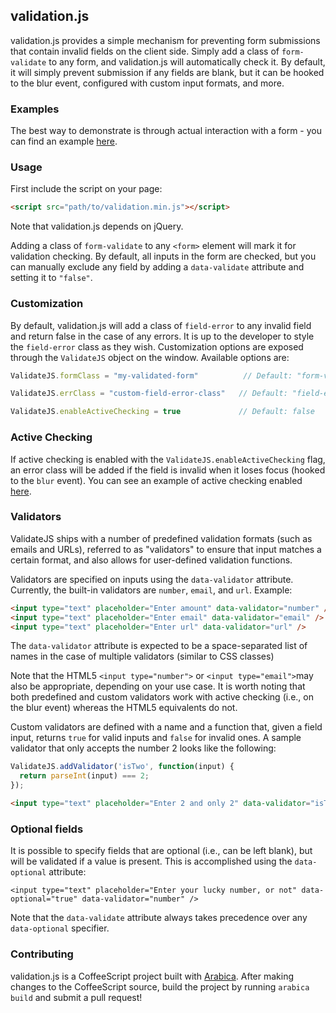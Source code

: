 ## validation.js

validation.js provides a simple mechanism for preventing form submissions that contain invalid fields on the client side.
Simply add a class of `form-validate` to any form, and validation.js will automatically check it.
By default, it will simply prevent submission if any fields are blank, but it can be hooked to the blur event, configured with custom input formats, and more.

### Examples
The best way to demonstrate is through actual interaction with a form - you can find an example [here](http://andrewberls.github.io/validation.js/examples/basic.html).

### Usage
First include the script on your page:

```html
<script src="path/to/validation.min.js"></script>
```
Note that validation.js depends on jQuery.

Adding a class of `form-validate` to any `<form>` element will mark it for validation checking.
By default, all inputs in the form are checked, but you can manually exclude any field by adding a `data-validate` attribute and setting it to `"false"`.


### Customization
By default, validation.js will add a class of `field-error` to any invalid field and return false in the case of any errors.
It is up to the developer to style the `field-error` class as they wish.
Customization options are exposed through the `ValidateJS` object on the window. Available options are:

```javascript
ValidateJS.formClass = "my-validated-form"          // Default: "form-validate"

ValidateJS.errClass = "custom-field-error-class"   // Default: "field-error"

ValidateJS.enableActiveChecking = true             // Default: false
```

### Active Checking
If active checking is enabled with the `ValidateJS.enableActiveChecking` flag, an error class will be added if the field is invalid when it loses focus (hooked to the `blur` event).
You can see an example of active checking enabled [here](http://andrewberls.github.io/validation.js/examples/active_checking.html).


### Validators
ValidateJS ships with a number of predefined validation formats (such as emails and URLs), referred to as "validators"
to ensure that input matches a certain format, and also allows for user-defined validation functions.

Validators are specified on inputs using the `data-validator` attribute. Currently, the built-in validators are `number`, `email`, and `url`. Example:

```html
<input type="text" placeholder="Enter amount" data-validator="number" />
<input type="text" placeholder="Enter email" data-validator="email" />
<input type="text" placeholder="Enter url" data-validator="url" />
```

The `data-validator` attribute is expected to be a space-separated list of names in the case of multiple validators (similar to CSS classes)

Note that the HTML5 `<input type="number">` or `<input type="email">`may also be appropriate, depending on your use case. It is worth noting that
both predefined and custom validators work with active checking (i.e., on the blur event) whereas the HTML5 equivalents do not.

Custom validators are defined with a name and a function that, given a field input, returns `true` for valid inputs and `false` for invalid ones.
A sample validator that only accepts the number 2 looks like the following:

```javascript
ValidateJS.addValidator('isTwo', function(input) {
  return parseInt(input) === 2;
});
```

```html
<input type="text" placeholder="Enter 2 and only 2" data-validator="isTwo" />
```


### Optional fields

It is possible to specify fields that are optional (i.e., can be left blank), but will be validated
if a value is present. This is accomplished using the `data-optional` attribute:

```
<input type="text" placeholder="Enter your lucky number, or not" data-optional="true" data-validator="number" />
```

Note that the `data-validate` attribute always takes precedence over any `data-optional` specifier.

### Contributing
validation.js is a CoffeeScript project built with [Arabica](http://andrewberls.github.io/arabica/).
After making changes to the CoffeeScript source, build the project by running `arabica build` and submit a pull request!
